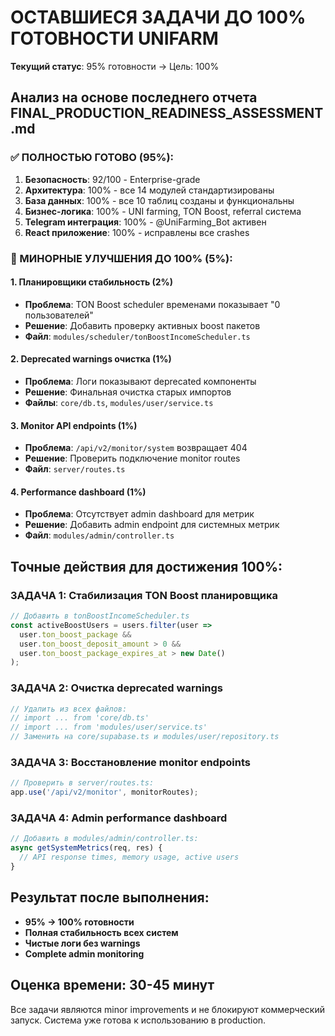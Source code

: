 # ОСТАВШИЕСЯ ЗАДАЧИ ДО 100% ГОТОВНОСТИ UNIFARM

**Текущий статус**: 95% готовности → Цель: 100%

## Анализ на основе последнего отчета FINAL_PRODUCTION_READINESS_ASSESSMENT.md

### ✅ ПОЛНОСТЬЮ ГОТОВО (95%):
1. **Безопасность**: 92/100 - Enterprise-grade
2. **Архитектура**: 100% - все 14 модулей стандартизированы
3. **База данных**: 100% - все 10 таблиц созданы и функциональны
4. **Бизнес-логика**: 100% - UNI farming, TON Boost, referral система
5. **Telegram интеграция**: 100% - @UniFarming_Bot активен
6. **React приложение**: 100% - исправлены все crashes

### 🔧 МИНОРНЫЕ УЛУЧШЕНИЯ ДО 100% (5%):

#### 1. Планировщики стабильность (2%)
- **Проблема**: TON Boost scheduler временами показывает "0 пользователей"
- **Решение**: Добавить проверку активных boost пакетов
- **Файл**: `modules/scheduler/tonBoostIncomeScheduler.ts`

#### 2. Deprecated warnings очистка (1%)
- **Проблема**: Логи показывают deprecated компоненты
- **Решение**: Финальная очистка старых импортов
- **Файлы**: `core/db.ts`, `modules/user/service.ts`

#### 3. Monitor API endpoints (1%)
- **Проблема**: `/api/v2/monitor/system` возвращает 404
- **Решение**: Проверить подключение monitor routes
- **Файл**: `server/routes.ts`

#### 4. Performance dashboard (1%)
- **Проблема**: Отсутствует admin dashboard для метрик
- **Решение**: Добавить admin endpoint для системных метрик
- **Файл**: `modules/admin/controller.ts`

## Точные действия для достижения 100%:

### ЗАДАЧА 1: Стабилизация TON Boost планировщика
```javascript
// Добавить в tonBoostIncomeScheduler.ts
const activeBoostUsers = users.filter(user => 
  user.ton_boost_package && 
  user.ton_boost_deposit_amount > 0 &&
  user.ton_boost_package_expires_at > new Date()
);
```

### ЗАДАЧА 2: Очистка deprecated warnings
```javascript
// Удалить из всех файлов:
// import ... from 'core/db.ts'
// import ... from 'modules/user/service.ts'
// Заменить на core/supabase.ts и modules/user/repository.ts
```

### ЗАДАЧА 3: Восстановление monitor endpoints
```javascript
// Проверить в server/routes.ts:
app.use('/api/v2/monitor', monitorRoutes);
```

### ЗАДАЧА 4: Admin performance dashboard
```javascript
// Добавить в modules/admin/controller.ts:
async getSystemMetrics(req, res) {
  // API response times, memory usage, active users
}
```

## Результат после выполнения:
- **95% → 100% готовности**
- **Полная стабильность всех систем**
- **Чистые логи без warnings**
- **Complete admin monitoring**

## Оценка времени: 30-45 минут

Все задачи являются minor improvements и не блокируют коммерческий запуск.
Система уже готова к использованию в production.